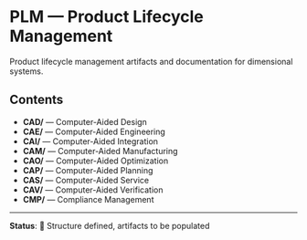 # PLM — Product Lifecycle Management

Product lifecycle management artifacts and documentation for dimensional systems.

## Contents

- **CAD/** — Computer-Aided Design
- **CAE/** — Computer-Aided Engineering
- **CAI/** — Computer-Aided Integration
- **CAM/** — Computer-Aided Manufacturing
- **CAO/** — Computer-Aided Optimization
- **CAP/** — Computer-Aided Planning
- **CAS/** — Computer-Aided Service
- **CAV/** — Computer-Aided Verification
- **CMP/** — Compliance Management

---

**Status**: 🚧 Structure defined, artifacts to be populated
